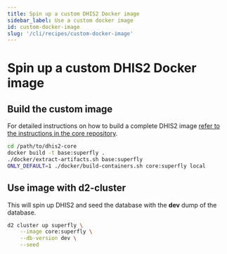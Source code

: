 ```yaml
---
title: Spin up a custom DHIS2 Docker image
sidebar_label: Use a custom docker image
id: custom-docker-image
slug: '/cli/recipes/custom-docker-image'
---
```


# Spin up a custom DHIS2 Docker image

## Build the custom image

For detailed instructions on how to build a complete DHIS2 image [refer to the instructions in the core repository](https://github.com/dhis2/dhis2-core/blob/master/docker/README.md).

```bash
cd /path/to/dhis2-core
docker build -t base:superfly .
./docker/extract-artifacts.sh base:superfly
ONLY_DEFAULT=1 ./docker/build-containers.sh core:superfly local
```

## Use image with d2-cluster

This will spin up DHIS2 and seed the database with the **dev** dump of the database.

```bash
d2 cluster up superfly \
    --image core:superfly \
    --db-version dev \
    --seed
```
